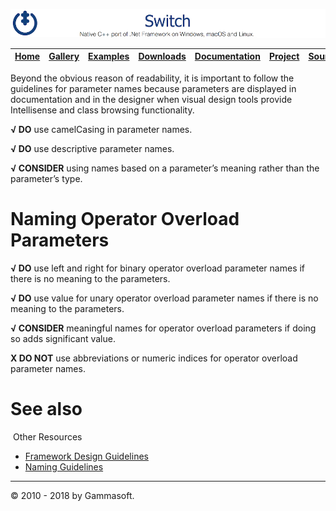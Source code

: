 [![Switch Header](Pictures/SwitchNativeC++port.png)](https://gammasoft71.wixsite.com/switch)

| [Home](Home.md) | [Gallery](Gallery.md) | [Examples](Examples.md) | [Downloads](Downloads.md) | [Documentation](Documentation.md) | [Project](https://sourceforge.net/projects/switchpro) | [Source](https://github.com/gammasoft71/switch) | [License](License.md) | [Gammasoft](https://gammasoft71.wixsite.com/gammasoft) |
|-----------------|-----------------------|-------------------------|-------------------------|-----------------------------------|-------------------------------------------------------|-------------------------------------------------|-----------------------|---------------------------------------------------------|

Beyond the obvious reason of readability, it is important to follow the guidelines for parameter names because parameters are displayed in documentation and in the designer when visual design tools provide Intellisense and class browsing functionality.

**√ DO** use camelCasing in parameter names.

**√ DO** use descriptive parameter names.

**√ CONSIDER** using names based on a parameter’s meaning rather than the parameter’s type.

# Naming Operator Overload Parameters

**√ DO** use left and right for binary operator overload parameter names if there is no meaning to the parameters.

**√ DO** use value for unary operator overload parameter names if there is no meaning to the parameters.

**√ CONSIDER** meaningful names for operator overload parameters if doing so adds significant value.

**X DO NOT** use abbreviations or numeric indices for operator overload parameter names.

# See also
​
Other Resources

* [Framework Design Guidelines](FrameworkDesignGuidelines.md)
* [Naming Guidelines](NamingGuidelines.md)

______________________________________________________________________________________________

© 2010 - 2018 by Gammasoft.
